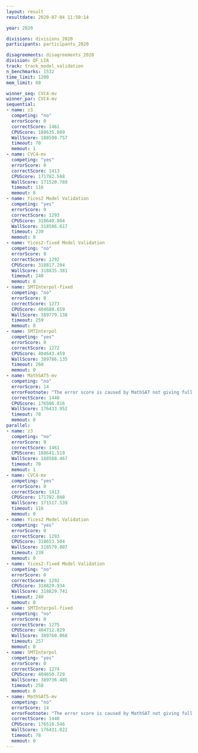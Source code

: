 ```yaml
---
layout: result
resultdate: 2020-07-04 11:50:14

year: 2020

divisions: divisions_2020
participants: participants_2020

disagreements: disagreements_2020
division: QF_LIA
track: track_model_validation
n_benchmarks: 1532
time_limit: 1200
mem_limit: 60

winner_seq: CVC4-mv
winner_par: CVC4-mv
sequential:
- name: z3
  competing: "no"
  errorScore: 0
  correctScore: 1461
  CPUScore: 188635.889
  WallScore: 188590.757
  timeout: 70
  memout: 1
- name: CVC4-mv
  competing: "yes"
  errorScore: 0
  correctScore: 1413
  CPUScore: 171782.588
  WallScore: 171520.789
  timeout: 116
  memout: 0
- name: Yices2 Model Validation
  competing: "yes"
  errorScore: 0
  correctScore: 1293
  CPUScore: 318640.804
  WallScore: 318586.617
  timeout: 239
  memout: 0
- name: Yices2-fixed Model Validation
  competing: "no"
  errorScore: 0
  correctScore: 1292
  CPUScore: 318817.204
  WallScore: 318835.381
  timeout: 240
  memout: 0
- name: SMTInterpol-fixed
  competing: "no"
  errorScore: 0
  correctScore: 1273
  CPUScore: 404680.659
  WallScore: 389779.138
  timeout: 259
  memout: 0
- name: SMTInterpol
  competing: "yes"
  errorScore: 0
  correctScore: 1272
  CPUScore: 404643.459
  WallScore: 389786.135
  timeout: 260
  memout: 0
- name: MathSAT5-mv
  competing: "no"
  errorScore: 14
  errorFootnote: "The error score is caused by MathSAT not giving full models (syntactic problems).  It does not indicate an unsoundness."
  correctScore: 1440
  CPUScore: 176506.816
  WallScore: 176433.952
  timeout: 78
  memout: 0
parallel:
- name: z3
  competing: "no"
  errorScore: 0
  correctScore: 1461
  CPUScore: 188641.519
  WallScore: 188588.467
  timeout: 70
  memout: 1
- name: CVC4-mv
  competing: "yes"
  errorScore: 0
  correctScore: 1413
  CPUScore: 171792.048
  WallScore: 171517.539
  timeout: 116
  memout: 0
- name: Yices2 Model Validation
  competing: "yes"
  errorScore: 0
  correctScore: 1293
  CPUScore: 318653.504
  WallScore: 318579.807
  timeout: 239
  memout: 0
- name: Yices2-fixed Model Validation
  competing: "no"
  errorScore: 0
  correctScore: 1292
  CPUScore: 318829.934
  WallScore: 318829.741
  timeout: 240
  memout: 0
- name: SMTInterpol-fixed
  competing: "no"
  errorScore: 0
  correctScore: 1275
  CPUScore: 404712.029
  WallScore: 389760.068
  timeout: 257
  memout: 0
- name: SMTInterpol
  competing: "yes"
  errorScore: 0
  correctScore: 1274
  CPUScore: 404650.729
  WallScore: 389736.485
  timeout: 258
  memout: 0
- name: MathSAT5-mv
  competing: "no"
  errorScore: 14
  errorFootnote: "The error score is caused by MathSAT not giving full models (syntactic problems).  It does not indicate an unsoundness."
  correctScore: 1440
  CPUScore: 176516.546
  WallScore: 176431.022
  timeout: 78
  memout: 0
---
```


